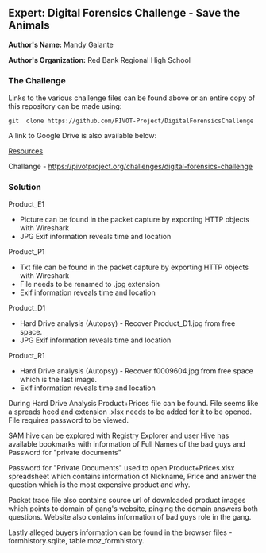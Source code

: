 ## Expert: Digital Forensics Challenge - Save the Animals

**Author's Name:** Mandy Galante

**Author's Organization:** Red Bank Regional High School

### The Challenge

Links to the various challenge files can be found above or an entire copy of this repository can be made using:

```git  clone https://github.com/PIVOT-Project/DigitalForensicsChallenge```

A link to Google Drive is also available below:

[Resources](https://drive.google.com/folderview?id=0B5wo_1rRmpqVZ3Myc2xtNFBkT0k&usp=sharing)

Challange - https://pivotproject.org/challenges/digital-forensics-challenge

### Solution

Product_E1

* Picture can be found in the packet capture by exporting HTTP objects with Wireshark
* JPG Exif information reveals time and location

Product_P1

* Txt file can be found in the packet capture by exporting HTTP objects with Wireshark
* File needs to be renamed to .jpg extension
* Exif information reveals time and location

Product_D1

* Hard Drive analysis (Autopsy) - Recover Product_D1.jpg from free space.
* JPG Exif information reveals time and location


Product_R1 

* Hard Drive analysis (Autopsy) - Recover f0009604.jpg from free space which is the last image.
* Exif information reveals time and location

During Hard Drive Analysis Product+Prices file can be found. File seems like a spreads heed and extension .xlsx needs to be added for it to be opened. File requires password to be viewed.

SAM hive can be explored with Registry Explorer and user Hive has available bookmarks with information of Full Names of the bad guys and Password for "private documents"

Password for "Private Documents" used to open Product+Prices.xlsx spreadsheet which contains information of Nickname, Price and answer the question which is the most expensive product and why.

Packet trace file also contains source url of downloaded product images which points to domain of gang's website, pinging the domain answers both questions. Website also contains information of bad guys role in the gang.

Lastly alleged buyers information can be found in the browser files - formhistory.sqlite, table moz_formhistory.

